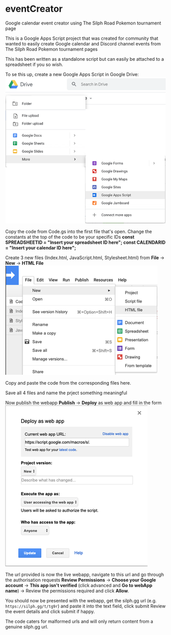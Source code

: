 # eventCreator
Google calendar event creator using The Silph Road Pokemon tournament page

This is a Google Apps Script project that was created for community that wanted to easily create Google calendar and
Discord channel events from The Silph Road Pokemon tournament pages

This has been written as a standalone script but can easily be attached to a spreadsheet if you so wish.

To se this up, create a new Google Apps Script in Google Drive:
![](/images/image1.png)

Copy the code from Code.gs into the first file that's open.
Change the constants at the top of the code to be your specific IDs
**const SPREADSHEETID = "Insert your spreadsheet ID here";
const CALENDARID = "Insert your calendar ID here";**

Create 3 new files (Index.htnl, JavaScript.html, Stylesheet.html) from **File** -> **New** -> **HTML File**
![](/images/image2.png)

Copy and paste the code from the corresponding files here.

Save all 4 files and name the prject something meaningful

Now publish the webapp **Publish** -> **Deploy** as web app and fill in the form
![](/images/image3.png)

The url provided is now the live webapp, navigate to this url and go through the authorisation requests
**Review Permissions** -> **Choose your Google account** -> **This app isn't verified** (click advanced and **Go to webApp name**) -> 
  Review the permissions required and click **Allow**.

You should now be presented with the webapp, get the silph.gg url (e.g. `https://silph.gg/t/tg9r`) and paste it into the text field, click submit
Review the event details and click submit if happy.

The code caters for malformed urls and will only return content from a genuine silph.gg url.
